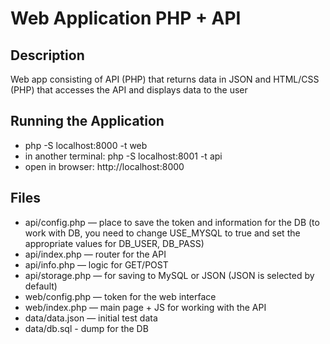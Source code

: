 # Web Application PHP + API

## Description
Web app consisting of API (PHP) that returns data in JSON and HTML/CSS (PHP) that accesses the API and displays data to the user

## Running the Application
- php -S localhost:8000 -t web
- in another terminal: php -S localhost:8001 -t api
- open in browser: http://localhost:8000

## Files
- api/config.php — place to save the token and information for the DB (to work with DB, you need to change USE_MYSQL to true and set the appropriate values ​​for DB_USER, DB_PASS)
- api/index.php — router for the API
- api/info.php — logic for GET/POST
- api/storage.php — for saving to MySQL or JSON (JSON is selected by default)
- web/config.php — token for the web interface
- web/index.php — main page + JS for working with the API
- data/data.json — initial test data
- data/db.sql - dump for the DB
